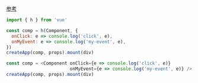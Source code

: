 [参考](https://devpress.csdn.net/vue/632d8223357a883f870c82a7.html)


```js
import { h } from 'vue'

const comp = h(Component, {
  onClick: e => console.log('click', e),
  onMyEvent: e => console.log('my-event', e),
})
createApp(comp, props).mount(div)

```
```js
const comp = <Component onClick={e => console.log('click', e)}
                        onMyEvent={e => console.log('my-event', e)} />
createApp(comp, props).mount(div)

```